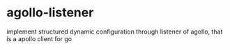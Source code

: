 # agollo-listener
implement structured dynamic configuration through listener of agollo, that is a apollo client for go
